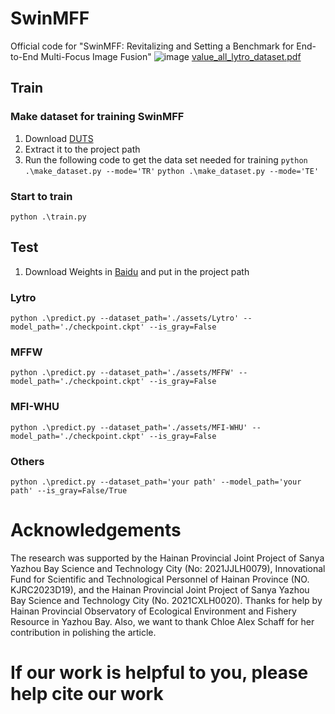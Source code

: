 # SwinMFF
Official code for "SwinMFF: Revitalizing and Setting a Benchmark for End-to-End Multi-Focus Image Fusion"
![image](https://github.com/Xinzhe99/SwinMFF/assets/113503163/16ae7254-b06a-47cd-ac40-3b0bc4277653)
[value_all_lytro_dataset.pdf](https://github.com/Xinzhe99/SwinMFF/files/14759279/value_all_lytro_dataset.pdf)
## Train
### Make dataset for training SwinMFF
1. Download [DUTS](https://pan.baidu.com/s/1XCCbFi-uNNXWlig0CNBoIA?pwd=cite)
2. Extract it to the project path
3. Run the following code to get the data set needed for training
`python .\make_dataset.py --mode='TR'`
`python .\make_dataset.py --mode='TE'`

### Start to train
`python .\train.py`
## Test
1. Download Weights in [Baidu](https://pan.baidu.com/s/15-5_TzVa-ZypyceiMSyMkg?pwd=cite) and put in the project path
### Lytro
`python .\predict.py --dataset_path='./assets/Lytro' --model_path='./checkpoint.ckpt' --is_gray=False`
### MFFW
`python .\predict.py --dataset_path='./assets/MFFW' --model_path='./checkpoint.ckpt' --is_gray=False`
### MFI-WHU
`python .\predict.py --dataset_path='./assets/MFI-WHU' --model_path='./checkpoint.ckpt' --is_gray=False`
### Others
`python .\predict.py --dataset_path='your path' --model_path='your path' --is_gray=False/True`
# Acknowledgements
The research was supported by the Hainan Provincial Joint Project of Sanya Yazhou Bay Science and Technology City (No: 2021JJLH0079), Innovational Fund for Scientific and Technological Personnel of Hainan Province (NO. KJRC2023D19), and the Hainan Provincial Joint Project of Sanya Yazhou Bay Science and Technology City (No. 2021CXLH0020). Thanks for help by Hainan Provincial Observatory of Ecological Environment and Fishery Resource in Yazhou Bay. Also, we want to thank Chloe Alex Schaff for her contribution in polishing the article.

# If our work is helpful to you, please help cite our work
